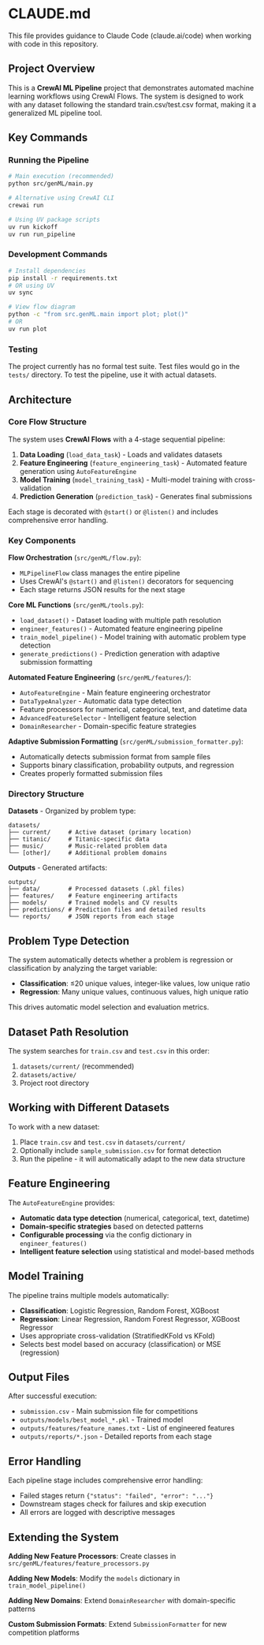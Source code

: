 # CLAUDE.md

This file provides guidance to Claude Code (claude.ai/code) when working with code in this repository.

## Project Overview

This is a **CrewAI ML Pipeline** project that demonstrates automated machine learning workflows using CrewAI Flows. The system is designed to work with any dataset following the standard train.csv/test.csv format, making it a generalized ML pipeline tool.

## Key Commands

### Running the Pipeline
```bash
# Main execution (recommended)
python src/genML/main.py

# Alternative using CrewAI CLI
crewai run

# Using UV package scripts
uv run kickoff
uv run run_pipeline
```

### Development Commands
```bash
# Install dependencies
pip install -r requirements.txt
# OR using UV
uv sync

# View flow diagram
python -c "from src.genML.main import plot; plot()"
# OR
uv run plot
```

### Testing
The project currently has no formal test suite. Test files would go in the `tests/` directory. To test the pipeline, use it with actual datasets.

## Architecture

### Core Flow Structure
The system uses **CrewAI Flows** with a 4-stage sequential pipeline:

1. **Data Loading** (`load_data_task`) - Loads and validates datasets
2. **Feature Engineering** (`feature_engineering_task`) - Automated feature generation using `AutoFeatureEngine`
3. **Model Training** (`model_training_task`) - Multi-model training with cross-validation
4. **Prediction Generation** (`prediction_task`) - Generates final submissions

Each stage is decorated with `@start()` or `@listen()` and includes comprehensive error handling.

### Key Components

**Flow Orchestration** (`src/genML/flow.py`):
- `MLPipelineFlow` class manages the entire pipeline
- Uses CrewAI's `@start()` and `@listen()` decorators for sequencing
- Each stage returns JSON results for the next stage

**Core ML Functions** (`src/genML/tools.py`):
- `load_dataset()` - Dataset loading with multiple path resolution
- `engineer_features()` - Automated feature engineering pipeline
- `train_model_pipeline()` - Model training with automatic problem type detection
- `generate_predictions()` - Prediction generation with adaptive submission formatting

**Automated Feature Engineering** (`src/genML/features/`):
- `AutoFeatureEngine` - Main feature engineering orchestrator
- `DataTypeAnalyzer` - Automatic data type detection
- Feature processors for numerical, categorical, text, and datetime data
- `AdvancedFeatureSelector` - Intelligent feature selection
- `DomainResearcher` - Domain-specific feature strategies

**Adaptive Submission Formatting** (`src/genML/submission_formatter.py`):
- Automatically detects submission format from sample files
- Supports binary classification, probability outputs, and regression
- Creates properly formatted submission files

### Directory Structure

**Datasets** - Organized by problem type:
```
datasets/
├── current/     # Active dataset (primary location)
├── titanic/     # Titanic-specific data
├── music/       # Music-related problem data
└── [other]/     # Additional problem domains
```

**Outputs** - Generated artifacts:
```
outputs/
├── data/        # Processed datasets (.pkl files)
├── features/    # Feature engineering artifacts
├── models/      # Trained models and CV results
├── predictions/ # Prediction files and detailed results
└── reports/     # JSON reports from each stage
```

## Problem Type Detection

The system automatically detects whether a problem is regression or classification by analyzing the target variable:
- **Classification**: ≤20 unique values, integer-like values, low unique ratio
- **Regression**: Many unique values, continuous values, high unique ratio

This drives automatic model selection and evaluation metrics.

## Dataset Path Resolution

The system searches for `train.csv` and `test.csv` in this order:
1. `datasets/current/` (recommended)
2. `datasets/active/`
3. Project root directory

## Working with Different Datasets

To work with a new dataset:
1. Place `train.csv` and `test.csv` in `datasets/current/`
2. Optionally include `sample_submission.csv` for format detection
3. Run the pipeline - it will automatically adapt to the new data structure

## Feature Engineering

The `AutoFeatureEngine` provides:
- **Automatic data type detection** (numerical, categorical, text, datetime)
- **Domain-specific strategies** based on detected patterns
- **Configurable processing** via the config dictionary in `engineer_features()`
- **Intelligent feature selection** using statistical and model-based methods

## Model Training

The pipeline trains multiple models automatically:
- **Classification**: Logistic Regression, Random Forest, XGBoost
- **Regression**: Linear Regression, Random Forest Regressor, XGBoost Regressor
- Uses appropriate cross-validation (StratifiedKFold vs KFold)
- Selects best model based on accuracy (classification) or MSE (regression)

## Output Files

After successful execution:
- `submission.csv` - Main submission file for competitions
- `outputs/models/best_model_*.pkl` - Trained model
- `outputs/features/feature_names.txt` - List of engineered features
- `outputs/reports/*.json` - Detailed reports from each stage

## Error Handling

Each pipeline stage includes comprehensive error handling:
- Failed stages return `{"status": "failed", "error": "..."}`
- Downstream stages check for failures and skip execution
- All errors are logged with descriptive messages

## Extending the System

**Adding New Feature Processors**: Create classes in `src/genML/features/feature_processors.py`

**Adding New Models**: Modify the `models` dictionary in `train_model_pipeline()`

**Adding New Domains**: Extend `DomainResearcher` with domain-specific patterns

**Custom Submission Formats**: Extend `SubmissionFormatter` for new competition platforms